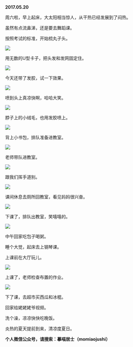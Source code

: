 
          
            
**2017.05.20**

周六啦，早上起床，大太阳相当惊人，从干热已经发展到了闷热。

虽然有点流鼻涕，还是要去舞蹈课。

按照考试的标准，开始梳丸子头。




![](img/51001-1fdaf7d808b3d841.jpg)




用无数的U型卡子，把头发和发网固定住。




![](img/51001-1da8539bf5049427.jpg)




今天还带了发胶，试一下效果。




![](img/51001-771253d5010f882a.jpg)




喷到头上真凉快啊，哈哈大笑。




![](img/51001-4796c294602447f9.jpg)




脖子上的小绒毛，也用发胶喷上。




![](img/51001-cd5a64e412a871ec.jpg)




背上小书包，排队准备进教室。




![](img/51001-e607ebafa1da7e65.jpg)




老师带队进教室。




![](img/51001-6cc331d2e801cc6c.jpg)




跟我们挥手道别。




![](img/51001-22d5676b356e87f0.jpg)




课间休息去厕所回教室，看见妈妈很兴奋。




![](img/51001-607cf7666b39f9bc.jpg)




下课了，排队出教室，笑嘻嘻的。




![](img/51001-5009eefcfb9f5412.jpg)




中午回家吃包子喝粥。

睡个大觉，起床去上钢琴课。

上课前在大厅玩儿。




![](img/51001-8240720a5e29f70a.jpg)




上课了，老师检查布置的作业。




![](img/51001-1423d7d8045e6cc9.jpg)




下了课，去超市买西瓜和冰棍。

回家给姥姥姥爷视频。

洗个澡，凉凉快快吃晚饭。

炎热的夏天提前到来，清凉度夏日。


**个人微信公众号，请搜索：摹喵居士（momiaojushi）**

          
        
